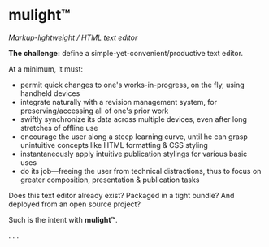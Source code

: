

mulight™
========


*Markup-lightweight / HTML text editor*


__The challenge:__ define a simple-yet-convenient/productive text editor.

At a minimum, it must:


- permit quick changes to one's works-in-progress, on the fly, using handheld devices
- integrate naturally with a revision management system, for preserving/accessing all of one's prior work
- swiftly synchronize its data across multiple devices, even after long stretches of offline use
- encourage the user along a steep learning curve, until he can grasp unintuitive concepts like HTML formatting & CSS styling
- instantaneously apply intuitive publication stylings for various basic uses
- do its job—freeing the user from technical distractions, thus to focus on greater composition, presentation & publication tasks


Does this text editor already exist? Packaged in a tight bundle? And deployed from an open source project?

Such is the intent with __mulight™__.


. . .


